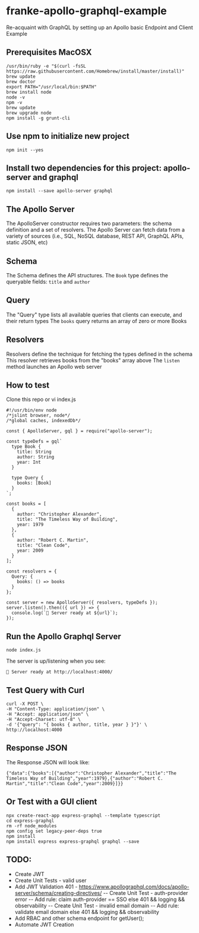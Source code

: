 # franke-apollo-graphql-example
Re-acquaint with GraphQL by setting up an Apollo basic Endpoint and Client Example

## Prerequisites MacOSX
```
/usr/bin/ruby -e "$(curl -fsSL https://raw.githubusercontent.com/Homebrew/install/master/install)"
brew update
brew doctor
export PATH="/usr/local/bin:$PATH"
brew install node
node -v
npm -v
brew update
brew upgrade node
npm install -g grunt-cli
```

## Use npm to initialize new project
```
npm init --yes
```

## Install two dependencies for this project: apollo-server and graphql
```
npm install --save apollo-server graphql
```

## The Apollo Server
The ApolloServer constructor requires two parameters: the schema definition and a set of resolvers.  The Apollo Server can fetch data from a variety of sources (i.e., SQL,  NoSQL database, REST API, GraphQL APIs,  static JSON, etc)

## Schema
The Schema defines the API structures. 
The `Book` type defines the queryable fields: `title` and `author`

## Query
The "Query" type lists all available queries that clients can execute, and their return types
The `books` query returns an array of zero or more Books

## Resolvers
Resolvers define the technique for fetching the types defined in the schema
This resolver retrieves books from the "books" array above
The `listen` method launches an Apollo web server

## How to test
Clone this repo or vi index.js

```
#!/usr/bin/env node
/*jslint browser, node*/
/*global caches, indexedDb*/

const { ApolloServer, gql } = require("apollo-server");

const typeDefs = gql`
  type Book {
    title: String
    author: String
    year: Int
  }

  type Query {
    books: [Book]
  }
`;

const books = [
  {
    author: "Christopher Alexander",
    title: "The Timeless Way of Building",
    year: 1979
  },
  {
    author: "Robert C. Martin",
    title: "Clean Code",
    year: 2009
  }
];

const resolvers = {
  Query: {
    books: () => books
  }
};

const server = new ApolloServer({ resolvers, typeDefs });
server.listen().then(({ url }) => {
  console.log(`🚀 Server ready at ${url}`);
});
```

## Run the Apollo Graphql Server
```
node index.js
```
The server is up/listening when you see:
```
🚀 Server ready at http://localhost:4000/
```

## Test Query with Curl
```
curl -X POST \
-H "Content-Type: application/json" \
-H "Accept: application/json" \
-H "Accept-Charset: utf-8" \
-d '{"query": "{ books { author, title, year } }"}' \
http://localhost:4000
```

## Response JSON
The Response JSON will look like:

```
{"data":{"books":[{"author":"Christopher Alexander","title":"The Timeless Way of Building","year":1979},{"author":"Robert C. Martin","title":"Clean Code","year":2009}]}}
```

## Or Test with a GUI client 
```
npx create-react-app express-graphql --template typescript
cd express-graphql
rm -rf node_modules
npm config set legacy-peer-deps true
npm install
npm install express express-graphql graphql --save
```

## TODO: 
- Create JWT
- Create Unit Tests - valid user 
- Add JWT Validation 401 - https://www.apollographql.com/docs/apollo-server/schema/creating-directives/
-- Create Unit Test - auth-provider error
-- Add rule: claim auth-provider == SSO else 401 && logging && observability
-- Create Unit Test - invalid email domain
-- Add rule: validate email domain else 401 && logging && observability
- Add RBAC and other schema endpoint for getUser();
- Automate JWT Creation
